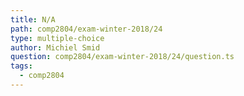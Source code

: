 ```yaml
---
title: N/A
path: comp2804/exam-winter-2018/24
type: multiple-choice
author: Michiel Smid
question: comp2804/exam-winter-2018/24/question.ts
tags:
  - comp2804
---
```

